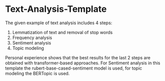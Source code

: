 # Text-Analysis-Template

The given example of text analysis includes 4 steps:

1) Lemmatization of text and removal of stop words
2) Frequency analysis
3) Sentiment analysis
4) Topic modeling

Personal experience shows that the best results  for the last 2 steps are obtained with transformer-based approaches. For Sentiment analysis in this template the rubert-base-cased-sentiment model is used, for topic modeling the BERTopic is used.
